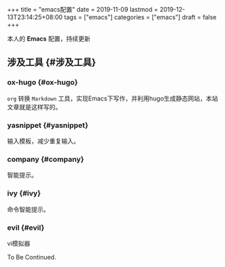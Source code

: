 +++
title = "emacs配置"
date = 2019-11-09
lastmod = 2019-12-13T23:14:25+08:00
tags = ["emacs"]
categories = ["emacs"]
draft = false
+++

本人的 **Emacs** 配置，持续更新
<!--more-->


## 涉及工具 {#涉及工具}


### ox-hugo {#ox-hugo}

`org` 转换 `Markdown` 工具，实现Emacs下写作，并利用hugo生成静态网站，本站文章就是这样写的。


### yasnippet {#yasnippet}

输入模板，减少重复输入。


### company {#company}

智能提示。


### ivy {#ivy}

命令智能提示。


### evil {#evil}

vi模拟器

To Be Continued.
